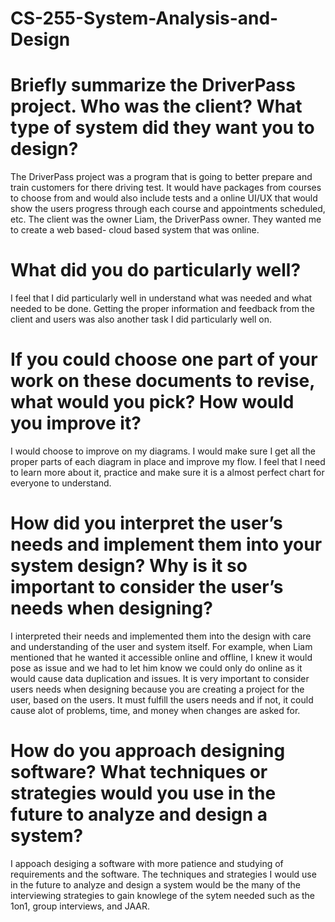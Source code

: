 # CS-255-System-Analysis-and-Design

# Briefly summarize the DriverPass project. Who was the client? What type of system did they want you to design?
The DriverPass project was a program that is going to better prepare and train customers for there driving test. It would have packages from courses to choose from and would also include tests and a online UI/UX that would show the users progress through each course and appointments scheduled, etc. The client was the owner Liam, the DriverPass owner. They wanted me to create a web based- cloud based system that was online.

# What did you do particularly well?
I feel that I did particularly well in understand what was needed and what needed to be done. Getting the proper information and feedback from the client and users was also another task I did particularly well on.

# If you could choose one part of your work on these documents to revise, what would you pick? How would you improve it?
I would choose to improve on my diagrams. I would make sure I get all the proper parts of each diagram in place and improve my flow. I feel that I need to learn more about it, practice and make sure it is a almost perfect chart for everyone to understand.

# How did you interpret the user’s needs and implement them into your system design? Why is it so important to consider the user’s needs when designing?
I interpreted their needs and implemented them into the design with care and understanding of the user and system itself. For example, when Liam mentioned that he wanted it accessible online and offline, I knew it would pose as issue and we had to let him know we could only do online as it would cause data duplication and issues. It is very important to consider users needs when designing because you are creating a project for the user, based on the users. It must fulfill the users needs and if not, it could cause alot of problems, time, and money when changes are asked for.

# How do you approach designing software? What techniques or strategies would you use in the future to analyze and design a system?
I appoach desiging a software with more patience and studying of requirements and the software. The techniques and strategies I would use in the future to analyze and design a system would be the many of the interviewing strategies to gain knowlege of the sytem needed such as the 1on1, group interviews, and JAAR.
